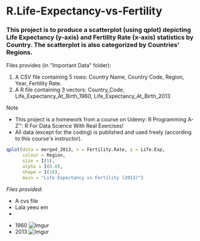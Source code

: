 # R.Life-Expectancy-vs-Fertility

### This project is to produce a scatterplot (using qplot) depicting Life Expectancy (y-axis) and Fertility Rate (x-axis) statistics by Country. The scatterplot is also categorized by Countries' Regions.

Files provides (in "Important Data" folder):
1. A CSV file containing 5 rows: Country Name, Country Code, Region, Year, Fertility Rate.
2. A R file containing 3 vectors: Country_Code, Life_Expectancy_At_Birth_1960, Life_Expectancy_At_Birth_2013


> [!NOTE]
> - This project is a homework from a course on Udemy: R Programming A-Z™: R For Data Science With Real Exercises!
> - All data (except for the coding) is published and used freely (according to this course's instructor).


```r
qplot(data = merged_2013, x = Fertility.Rate, y = Life.Exp,
      colour = Region,
      size = I(5),
      alpha = I(0.8),
      shape = I(18),
      main = "Life Expectancy vs Fertility (2013)")
```

_Files provided:_
* A cvs file 
* Lala yeeu em
*

- 1960
![Imgur](https://i.imgur.com/QH621Ga.png)
- 2013
![Imgur](https://i.imgur.com/NaPEUWN.png)



